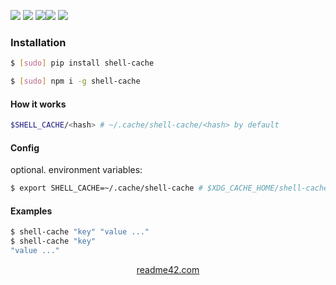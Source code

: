 <!--
https://readme42.com
-->



[![](https://img.shields.io/badge/OS-Unix-blue.svg?longCache=True)]()
[![](https://img.shields.io/pypi/v/shell-cache.svg?maxAge=3600)](https://pypi.org/project/shell-cache/)
[![](https://img.shields.io/npm/v/shell-cache.svg?maxAge=3600)](https://www.npmjs.com/package/shell-cache)[![](https://img.shields.io/badge/License-Unlicense-blue.svg?longCache=True)](https://unlicense.org/)
[![](https://github.com/andrewp-as-is/shell-cache/workflows/tests42/badge.svg)](https://github.com/andrewp-as-is/shell-cache/actions)

### Installation
```bash
$ [sudo] pip install shell-cache
```

```bash
$ [sudo] npm i -g shell-cache
```

#### How it works
```bash
$SHELL_CACHE/<hash> # ~/.cache/shell-cache/<hash> by default
```

#### Config
optional. environment variables:
```bash
$ export SHELL_CACHE=~/.cache/shell-cache # $XDG_CACHE_HOME/shell-cache by default
```

#### Examples
```bash
$ shell-cache "key" "value ..."
$ shell-cache "key"
"value ..."
```

<p align="center">
    <a href="https://readme42.com/">readme42.com</a>
</p>
